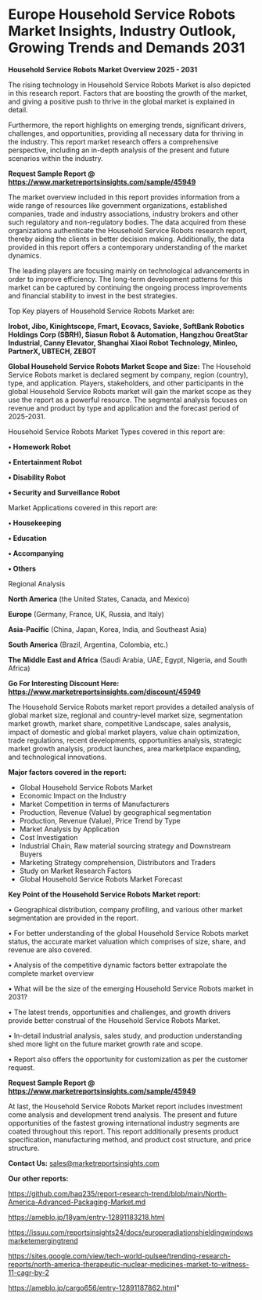 # Europe Household Service Robots Market Insights, Industry Outlook, Growing Trends and Demands 2031

<Strong> Household Service Robots Market Overview 2025 - 2031</strong>

The rising technology in Household Service Robots Market is also depicted in this research report. Factors that are boosting the growth of the market, and giving a positive push to thrive in the global market is explained in detail.

Furthermore, the report highlights on emerging trends, significant drivers, challenges, and opportunities, providing all necessary data for thriving in the industry. This report market research offers a comprehensive perspective, including an in-depth analysis of the present and future scenarios within the industry.

<strong>Request Sample Report @ <a href=https://www.marketreportsinsights.com/sample/45949>https://www.marketreportsinsights.com/sample/45949</a></strong>

The market overview included in this report provides information from a wide range of resources like government organizations, established companies, trade and industry associations, industry brokers and other such regulatory and non-regulatory bodies. The data acquired from these organizations authenticate the Household Service Robots research report, thereby aiding the clients in better decision making. Additionally, the data provided in this report offers a contemporary understanding of the market dynamics.

The leading players are focusing mainly on technological advancements in order to improve efficiency. The long-term development patterns for this market can be captured by continuing the ongoing process improvements and financial stability to invest in the best strategies.

Top Key players of Household Service Robots Market are:

<strong>Irobot, Jibo, Kinightscope, Fmart, Ecovacs, Savioke, SoftBank Robotics Holdings Corp (SBRH), Siasun Robot & Automation, Hangzhou GreatStar Industrial, Canny Elevator, Shanghai Xiaoi Robot Technology, Minleo, PartnerX, UBTECH, ZEBOT</strong>

<strong><b>Global Household Service Robots Market Scope and Size:</b></strong>
The Household Service Robots market is declared segment by company, region (country), type, and application. Players, stakeholders, and other participants in the global Household Service Robots market will gain the market scope as they use the report as a powerful resource. The segmental analysis focuses on revenue and product by type and application and the forecast period of 2025-2031.

Household Service Robots Market Types covered in this report are:

<strong>•  Homework Robot

•  Entertainment Robot

•  Disability Robot

•  Security and Surveillance Robot</strong>

Market Applications covered in this report are:

<strong>•  Housekeeping

•  Education

•  Accompanying

•  Others</strong> 

Regional Analysis

<strong>North America</strong> (the United States, Canada, and Mexico)

<strong>Europe</strong> (Germany, France, UK, Russia, and Italy)

<strong>Asia-Pacific</strong> (China, Japan, Korea, India, and Southeast Asia)

<strong>South America</strong> (Brazil, Argentina, Colombia, etc.)

<strong>The Middle East and Africa</strong> (Saudi Arabia, UAE, Egypt, Nigeria, and South Africa)

<strong>Go For Interesting Discount Here: <a href=https://www.marketreportsinsights.com/discount/45949>https://www.marketreportsinsights.com/discount/45949</a></strong>

The Household Service Robots market report provides a detailed analysis of global market size, regional and country-level market size, segmentation market growth, market share, competitive Landscape, sales analysis, impact of domestic and global market players, value chain optimization, trade regulations, recent developments, opportunities analysis, strategic market growth analysis, product launches, area marketplace expanding, and technological innovations.

<strong><b>Major factors covered in the report:</b></strong>
<ul>
  <li>Global Household Service Robots Market </li>
  <li>Economic Impact on the Industry</li>
  <li>Market Competition in terms of Manufacturers</li>
  <li>Production, Revenue (Value) by geographical segmentation</li>
  <li>Production, Revenue (Value), Price Trend by Type</li>
  <li>Market Analysis by Application</li>
  <li>Cost Investigation</li>
  <li>Industrial Chain, Raw material sourcing strategy and Downstream Buyers</li>
  <li>Marketing Strategy comprehension, Distributors and Traders</li>
  <li>Study on Market Research Factors</li>
  <li>Global Household Service Robots Market Forecast</li>
</ul>

<strong><b>Key Point of the Household Service Robots Market report:</b></strong>

• Geographical distribution, company profiling, and various other market segmentation are provided in the report.

• For better understanding of the global Household Service Robots market status, the accurate market valuation which comprises of size, share, and revenue are also covered.

• Analysis of the competitive dynamic factors better extrapolate the complete market overview

• What will be the size of the emerging Household Service Robots market in 2031?

• The latest trends, opportunities and challenges, and growth drivers provide better construal of the Household Service Robots Market.

• In-detail industrial analysis, sales study, and production understanding shed more light on the future market growth rate and scope.

• Report also offers the opportunity for customization as per the customer request.

<strong>Request Sample Report @ <a href=https://www.marketreportsinsights.com/sample/45949>https://www.marketreportsinsights.com/sample/45949</a></strong>

At last, the Household Service Robots Market report includes investment come analysis and development trend analysis. The present and future opportunities of the fastest growing international industry segments are coated throughout this report. This report additionally presents product specification, manufacturing method, and product cost structure, and price structure.

<strong>Contact Us:</strong>
sales@marketreportsinsights.com

<strong>Our other reports:</strong>

<a href=https://github.com/haq235/report-research-trend/blob/main/North-America-Advanced-Packaging-Market.md>https://github.com/haq235/report-research-trend/blob/main/North-America-Advanced-Packaging-Market.md</a>

<a href=https://ameblo.jp/18yam/entry-12891183218.html>https://ameblo.jp/18yam/entry-12891183218.html</a>

<a href=https://issuu.com/reportsinsights24/docs/europeradiationshieldingwindowsmarketemergingtrend>https://issuu.com/reportsinsights24/docs/europeradiationshieldingwindowsmarketemergingtrend</a>

<a href=https://sites.google.com/view/tech-world-pulsee/trending-research-reports/north-america-therapeutic-nuclear-medicines-market-to-witness-11-cagr-by-2>https://sites.google.com/view/tech-world-pulsee/trending-research-reports/north-america-therapeutic-nuclear-medicines-market-to-witness-11-cagr-by-2</a>

<a href=https://ameblo.jp/cargo656/entry-12891187862.html>https://ameblo.jp/cargo656/entry-12891187862.html</a>"
